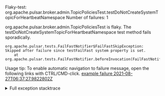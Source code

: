         
Flaky-test: org.apache.pulsar.broker.admin.TopicPoliciesTest.testDoNotCreateSystemTopicForHeartbeatNamespace
Number of failures: 1

org.apache.pulsar.broker.admin.TopicPoliciesTest is flaky. The testDoNotCreateSystemTopicForHeartbeatNamespace test method fails sporadically.

```
org.apache.pulsar.tests.FailFastNotifier$FailFastSkipException: Skipped after failure since testFailFast system property is set.
	at org.apache.pulsar.tests.FailFastNotifier.beforeInvocation(FailFastNotifier.java:88)

```

Usage tip: To enable automatic navigation to failure message, open the following links with CTRL/CMD-click.
[example failure 2021-08-27T06:37:27.9822802Z](https://github.com/apache/pulsar/runs/3440411059?check_suite_focus=true#step:9:1191)


<details>
<summary>Full exception stacktrace</summary>
<code><pre>
org.apache.pulsar.tests.FailFastNotifier$FailFastSkipException: Skipped after failure since testFailFast system property is set.
	at org.apache.pulsar.tests.FailFastNotifier.beforeInvocation(FailFastNotifier.java:88)

</pre></code>
</details>

